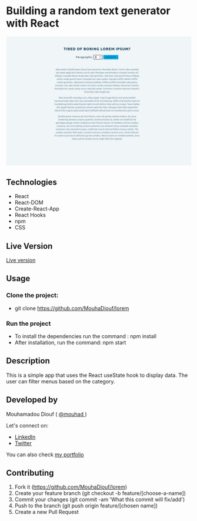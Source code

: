 # Building a random text generator with React
![screenshot](./src/screenshot.jpg)


## Technologies

- React
- React-DOM
- Create-React-App
- React Hooks
- npm
- CSS

## Live Version
<a href="https://lorem-mo.netlify.app/" target="_blank"> Live version </a>

## Usage

### Clone the project:
- git clone https://github.com/MouhaDiouf/lorem

### Run the project
- To install the dependencies run the command : npm install
- After installation, run the command: npm start


## Description

This is a simple app that uses the React useState hook to display data. The user can filter menus based on the category.


## Developed by

Mouhamadou Diouf ( <a href="https://github.com/MouhaDiouf"> @mouhad </a>)

Let's connect on:

- <a href="https://www.linkedin.com/in/mouha-diouf/" target="_blank"> LinkedIn </a>
- <a href="https://twitter.com/mouhamadiouf" target="_blank"> Twitter</a>

You can also check <a href="https://mouhadiouf.com/" target="_blank"> my portfolio </a>


## Contributing

1. Fork it (https://github.com/MouhaDiouf/lorem)
2. Create your feature branch (git checkout -b feature/[choose-a-name])
3. Commit your changes (git commit -am 'What this commit will fix/add')
4. Push to the branch (git push origin feature/[chosen name])
5. Create a new Pull Request